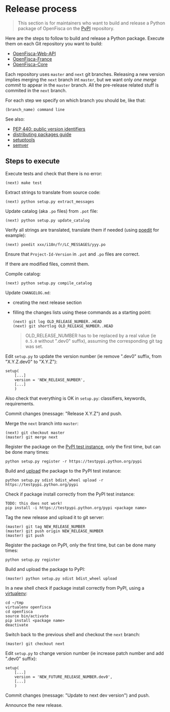 # Release process

> This section is for maintainers who want to build and release a Python package of OpenFisca
> on the [PyPI](https://pypi.python.org/pypi) repository.

Here are the steps to follow to build and release a Python package.
Execute them on each Git repository you want to build:
* [OpenFisca-Web-API](https://github.com/openfisca/openfisca-web-api)
* [OpenFisca-France](https://github.com/openfisca/openfisca-france)
* [OpenFisca-Core](https://github.com/openfisca/openfisca-core)

Each repository uses `master` and `next` git branches.
Releasing a new version implies merging the `next` branch int `master`, but we want only *one merge commit* to appear in the `master` branch. All the pre-release related stuff is commited in the `next` branch.

For each step we specify on which branch you should be, like that:

    (branch_name) command line

See also:
* [PEP 440: public version identifiers](http://legacy.python.org/dev/peps/pep-0440/#public-version-identifiers)
* [distributing packages guide](https://python-packaging-user-guide.readthedocs.org/en/latest/distributing.html)
* [setuptools](https://pythonhosted.org/setuptools/setuptools.html)
* [semver](http://semver.org/)

## Steps to execute

Execute tests and check that there is no error:

    (next) make test

Extract strings to translate from source code:

    (next) python setup.py extract_messages

Update catalog (aka `.po` files) from `.pot` file:

    (next) python setup.py update_catalog

Verify all strings are translated, translate them if needed (using [poedit](https://poedit.net/) for example):

    (next) poedit xxx/i18n/fr/LC_MESSAGES/yyy.po

Ensure that `Project-Id-Version` in `.pot` and `.po` files are correct.

If there are modified files, commit them.

Compile catalog:

    (next) python setup.py compile_catalog

Update `CHANGELOG.md`:

* creating the next release section
* filling the changes lists using these commands as a starting point:

  ```
  (next) git log OLD_RELEASE_NUMBER..HEAD
  (next) git shortlog OLD_RELEASE_NUMBER..HEAD
  ```

  > OLD_RELEASE_NUMBER has to be replaced by a real value (ie `0.5.0` without ".dev0" suffix), assuming the corresponding git tag was set.

Edit `setup.py` to update the version number (ie remove ".dev0" suffix, from "X.Y.Z.dev0" to "X.Y.Z"):

```
setup(
    [...]
    version = 'NEW_RELEASE_NUMBER',
    [...]
    )
```

Also check that everything is OK in `setup.py`: classifiers, keywords, requirements.

Commit changes (message: "Release X.Y.Z") and push.

Merge the `next` branch into `master`:

    (next) git checkout master
    (master) git merge next

Register the package on the [PyPI test instance](https://wiki.python.org/moin/TestPyPI), only the first time, but can be done many times:

    python setup.py register -r https://testpypi.python.org/pypi

Build and [upload](https://python-packaging-user-guide.readthedocs.org/en/latest/distributing.html#uploading-your-project-to-pypi) the package to the PyPI test instance:

    python setup.py sdist bdist_wheel upload -r https://testpypi.python.org/pypi

Check if package install correctly from the PyPI test instance:

    TODO: this does not work!
    pip install -i https://testpypi.python.org/pypi <package name>

Tag the new release and upload it to git server:

    (master) git tag NEW_RELEASE_NUMBER
    (master) git push origin NEW_RELEASE_NUMBER
    (master) git push

Register the package on PyPI, only the first time, but can be done many times:

    python setup.py register

Build and upload the package to PyPI:

    (master) python setup.py sdist bdist_wheel upload

In a new shell check if package install correctly from PyPI, using a [virtualenv](https://virtualenv.pypa.io/en/latest/):

    cd ~/tmp
    virtualenv openfisca
    cd openfisca
    source bin/activate
    pip install <package name>
    deactivate

Switch back to the previous shell and checkout the `next` branch:

    (master) git checkout next

Edit `setup.py` to change version number (ie increase patch number and add ".dev0" suffix):

```
setup(
    [...]
    version = 'NEW_FUTURE_RELEASE_NUMBER.dev0',
    [...]
    )
```

Commit changes (message: "Update to next dev version") and push.

Announce the new release.
